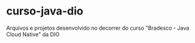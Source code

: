 # curso-java-dio
Arquivos e projetos desenvolvido no decorrer do curso "Bradesco - Java Cloud Native" da DIO
